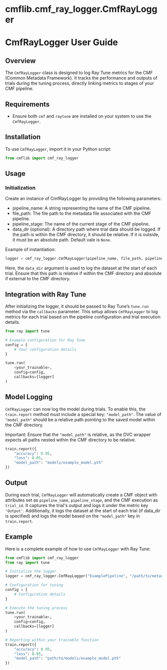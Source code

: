 # cmflib.cmf_ray_logger.CmfRayLogger


# CmfRayLogger User Guide

## Overview
The `CmfRayLogger` class is designed to log Ray Tune metrics for the CMF (Common Metadata Framework). It tracks the performance and outputs of trials during the tuning process, directly linking metrics to stages of your CMF pipeline.

## Requirements
- Ensure both `cmf` and `raytune` are installed on your system to use the `CmfRayLogger`.

## Installation
To use `CmfRayLogger`, import it in your Python script:

```python
from cmflib import cmf_ray_logger
```

## Usage

### Initialization

Create an instance of CmfRayLogger by providing the following parameters:

* pipeline_name: A string representing the name of the CMF pipeline.
* file_path: The file path to the metadata file associated with the CMF pipeline.
* pipeline_stage: The name of the current stage of the CMF pipeline.
* data_dir (optional): A directory path where trial data should be logged. If the path is within the CMF directory, it should be relative. If it is outside, it must be an absolute path. Default vale is `None`.

Example of instantiation:
```python
logger = cmf_ray_logger.CmfRayLogger(pipeline_name, file_path, pipeline_stage. data_dir)
```
Here, the `data_dir` argument is used to log the dataset at the start of each trial. Ensure that this path is relative if within the CMF directory and absolute if external to the CMF directory.

## Integration with Ray Tune

After initializing the logger, it should be passed to Ray Tune’s `tune.run` method via the `callbacks` parameter. This setup allows `CmfRayLogger` to log metrics for each trial based on the pipeline configuration and trial execution details.

```Python
from ray import tune

# Example configuration for Ray Tune
config = {
    # Your configuration details
}

tune.run(
    <your_trainable>,
    config=config,
    callbacks=[logger]
)
```

## Model Logging
`CmfRayLogger` can now log the model during trials. To enable this, the `train.report` method must include a special key: `"model_path"`. The value of `"model_path"` should be a relative path pointing to the saved model within the CMF directory.

Important: Ensure that the `"model_path"` is relative, as the DVC wrapper expects all paths nested within the CMF directory to be relative.
```Python
train.report({
    "accuracy": 0.95,
    "loss": 0.05,
    "model_path": "models/example_model.pth"
})
```



## Output
During each trial, `CmfRayLogger` will automatically create a CMF object with attributes set as `pipeline_name`, `pipeline_stage`, and the CMF execution as `trial_id`. It captures the trial's output and logs it under the metric key `'Output'`. Additionally, it logs the dataset at the start of each trial (if data_dir is specified) and logs the model based on the `"model_path"` key in `train.report`.

## Example
Here is a complete example of how to use `CmfRayLogger` with Ray Tune:

```Python
from cmflib import cmf_ray_logger
from ray import tune

# Initialize the logger
logger = cmf_ray_logger.CmfRayLogger("ExamplePipeline", "/path/to/metadata.json", "Stage1", "path/to/data_dir")

# Configuration for tuning
config = {
    # Configuration details
}

# Execute the tuning process
tune.run(
    <your_trainable>,
    config=config,
    callbacks=[logger]
)

# Reporting within your trainable function
train.report({
    "accuracy": 0.95,
    "loss": 0.05,
    "model_path": "path/to/models/example_model.pth"
})
```